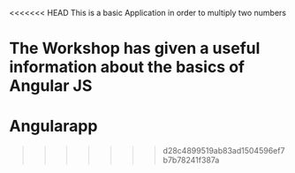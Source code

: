 <<<<<<< HEAD
This is a basic Application in order to multiply two numbers

The Workshop has given a useful information about the basics of Angular JS
=======
# Angularapp

>>>>>>> d28c4899519ab83ad1504596ef7b7b78241f387a
